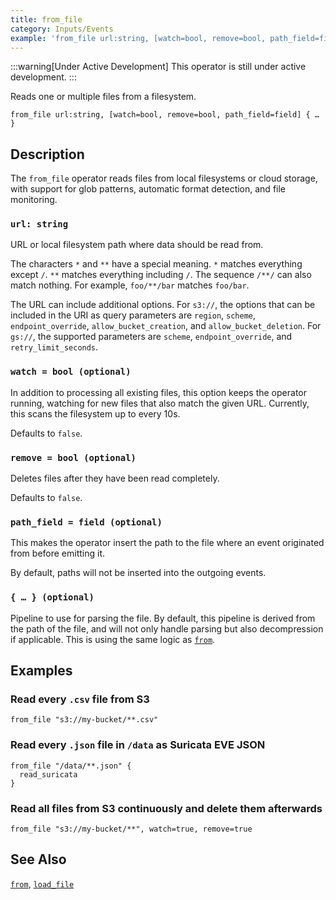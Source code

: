 ```yaml
---
title: from_file
category: Inputs/Events
example: 'from_file url:string, [watch=bool, remove=bool, path_field=field] { … }'
---
```



:::warning[Under Active Development]
This operator is still under active development.
:::

Reads one or multiple files from a filesystem.

```tql
from_file url:string, [watch=bool, remove=bool, path_field=field] { … }
```

## Description

The `from_file` operator reads files from local filesystems or cloud storage,
with support for glob patterns, automatic format detection, and file
monitoring.

### `url: string`

URL or local filesystem path where data should be read from.

The characters `*` and `**` have a special meaning. `*` matches everything
except `/`. `**` matches everything including `/`. The sequence `/**/` can also
match nothing. For example, `foo/**/bar` matches `foo/bar`.

The URL can include additional options. For `s3://`, the options that can be
included in the URI as query parameters are `region`, `scheme`,
`endpoint_override`, `allow_bucket_creation`, and `allow_bucket_deletion`. For
`gs://`, the supported parameters are `scheme`, `endpoint_override`, and
`retry_limit_seconds`.

### `watch = bool (optional)`

In addition to processing all existing files, this option keeps the operator
running, watching for new files that also match the given URL. Currently, this
scans the filesystem up to every 10s.

Defaults to `false`.

### `remove = bool (optional)`

Deletes files after they have been read completely.

Defaults to `false`.

### `path_field = field (optional)`

This makes the operator insert the path to the file where an event originated
from before emitting it.

By default, paths will not be inserted into the outgoing events.

### `{ … } (optional)`

Pipeline to use for parsing the file. By default, this pipeline is derived from
the path of the file, and will not only handle parsing but also decompression if
applicable. This is using the same logic as [`from`](/reference/operators/from).

## Examples

### Read every `.csv` file from S3

```tql
from_file "s3://my-bucket/**.csv"
```

### Read every `.json` file in `/data` as Suricata EVE JSON

```tql
from_file "/data/**.json" {
  read_suricata
}
```

### Read all files from S3 continuously and delete them afterwards

```tql
from_file "s3://my-bucket/**", watch=true, remove=true
```

## See Also

[`from`](/reference/operators/from),
[`load_file`](/reference/operators/load_file)
